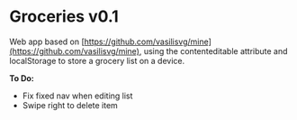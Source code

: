 Groceries v0.1
===============

Web app based on [https://github.com/vasilisvg/mine](https://github.com/vasilisvg/mine), using the contenteditable attribute and localStorage to store a grocery list on a device.

**To Do:** 
  - Fix fixed nav when editing list
  - Swipe right to delete item
